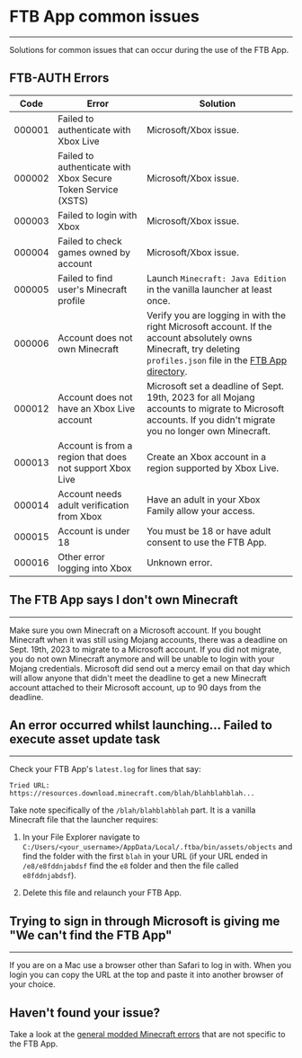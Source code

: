 # FTB App common issues

-----

Solutions for common issues that can occur during the use of the FTB App.

## FTB-AUTH Errors

| Code   | Error                                                           | Solution                                                                                                                                                                                                                       |
|--------|-----------------------------------------------------------------|--------------------------------------------------------------------------------------------------------------------------------------------------------------------------------------------------------------------------------|
| 000001 | Failed to authenticate with Xbox Live                           | Microsoft/Xbox issue.                                                                                                                                                                                                          |
| 000002 | Failed to authenticate with Xbox Secure Token Service (XSTS)    | Microsoft/Xbox issue.                                                                                                                                                                                                          |
| 000003 | Failed to login with Xbox                                       | Microsoft/Xbox issue.                                                                                                                                                                                                          |
| 000004 | Failed to check games owned by account                          | Microsoft/Xbox issue.                                                                                                                                                                                                          |
| 000005 | Failed to find user's Minecraft profile                         | Launch `Minecraft: Java Edition` in the vanilla launcher at least once.                                                                                                                                                        |
| 000006 | Account does not own Minecraft                                  | Verify you are logging in with the right Microsoft account. If the account absolutely owns Minecraft, try deleting `profiles.json` file in the [FTB App directory](launcher_ftb-app.md#find-the-default-directory-by-either).  |
| 000012 | Account does not have an Xbox Live account                      | Microsoft set a deadline of Sept. 19th, 2023 for all Mojang accounts to migrate to Microsoft accounts. If you didn't migrate you no longer own Minecraft.                                                                      |
| 000013 | Account is from a region that does not support Xbox Live        | Create an Xbox account in a region supported by Xbox Live.                                                                                                                                                                     |
| 000014 | Account needs adult verification from Xbox                      | Have an adult in your Xbox Family allow your access.                                                                                                                                                                           |
| 000015 | Account is under 18                                             | You must be 18 or have adult consent to use the FTB App.                                                                                                                                                                       |
| 000016 | Other error logging into Xbox                                   | Unknown error.                                                                                                                                                                                                                 |

## The FTB App says I don't own Minecraft

-----

Make sure you own Minecraft on a Microsoft account. If you bought Minecraft when it was still using Mojang accounts, there was a deadline on Sept. 19th, 2023 to migrate to a Microsoft account. If you did not migrate, you do not own Minecraft anymore and will be unable to login with your Mojang credentials. Microsoft did send out a mercy email on that day which will allow anyone that didn't meet the deadline to get a new Minecraft account attached to their Microsoft account, up to 90 days from the deadline.

## An error occurred whilst launching... Failed to execute asset update task

-----

Check your FTB App's `latest.log` for lines that say:

`Tried URL: https://resources.download.minecraft.com/blah/blahblahblah...`

Take note specifically of the `/blah/blahblahblah` part. It is a vanilla Minecraft file that the launcher requires:

1. In your File Explorer navigate to `C:/Users/<your_username>/AppData/Local/.ftba/bin/assets/objects` and find the folder with the first `blah` in your URL (if your URL ended in  `/e8/e8fddnjabdsf` find the `e8` folder and then the file called `e8fddnjabdsf`).

2. Delete this file and relaunch your FTB App.

## Trying to sign in through Microsoft is giving me "We can't find the FTB App"

-----

If you are on a Mac use a browser other than Safari to log in with. When you login you can copy the URL at the top and paste it into another browser of your choice.

## Haven't found your issue?

Take a look at the [general modded Minecraft errors](./common-issues.md) that are not specific to the FTB App.
